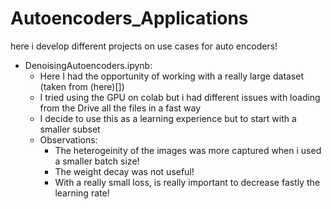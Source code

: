 # Autoencoders_Applications
here i develop different projects on use cases for auto encoders!
- DenoisingAutoencoders.ipynb:
    - Here I had the opportunity of working with a really large dataset (taken from (here)[])
    - I tried using the GPU on colab but i had different issues with loading from the Drive all the files in a fast way
    - I decide to use this as a learning experience but to start with a smaller subset
    - Observations:
        - The heterogeinity of the images was more captured when i used a smaller batch size!
        - The weight decay was not useful!
        -  With a really small loss, is really important to decrease fastly the learning rate!
